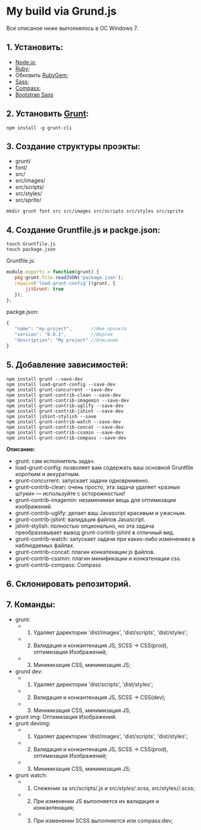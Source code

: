 # My build via Grund.js 

Все описаное ниже выполнялось в ОС Windows 7.

## 1. Установить:

- [Node.js](https://nodejs.org);
- [Ruby](http://rubyinstaller.org/downloads/);
- Обновить [RubyGem](https://rubygems.org/pages/download);
- [Sass](http://sass-lang.com/install); 
- [Compass](http://compass-style.org/install/);
- [Bootstrap Sass](https://rubygems.org/gems/bootstrap-sass/)



## 2. Установить [Grunt](http://gruntjs.com/getting-started):

```shell
npm install -g grunt-cli
```

## 3. Создание структуры проэкты: 
   - grunt/
   - font/
   - src/
   - src/images/
   - src/scripts/
   - src/styles/  
   - src/sprite/

   
```shell
mkdir grunt font src src/images src/scripts src/styles src/sprite
```

   
## 4. Создание Gruntfile.js и packge.json:

```shell
touch Gruntfile.js
touch package.json
```
Gruntfile.js:
```js    
module.exports = function(grunt) {
   pkg:grunt.file.readJSON('package.json');
   require('load-grunt-config')(grunt, {
       jitGrunt: true
   });
};
```
packge.json:
```js
{
   "name": "my-project",       //Имя проэкта
   "version": "0.0.1",         //Версия
   "description": "My project" //Описание
}
```


## 5. Добавление зависимостей: 

```shell
npm install grunt --save-dev
npm install load-grunt-config --save-dev
npm install grunt-concurrent --save-dev
npm install grunt-contrib-clean --save-dev
npm install grunt-contrib-imagemin --save-dev
npm install grunt-contrib-uglify --save-dev
npm install grunt-contrib-jshint --save-dev
npm install jshint-stylish --save
npm install grunt-contrib-watch --save-dev
npm install grunt-contrib-concat --save-dev 
npm install grunt-contrib-cssmin --save-dev
npm install grunt-contrib-compass --save-dev
```

    
**Описание:**

* grunt: сам исполнитель задач.
* load-grunt-config: позволяет вам содержать ваш основной Gruntfile коротким и аккуратным.
* grunt-concurrent: запускает задачи одновременно.
* grunt-contrib-clean: очень просто, эта задача удаляет «разные штуки» — используйте с осторожностью!
* grunt-contrib-imagemin: незаменимая вещь для оптимизации изображений.
* grunt-contrib-uglify: делает ваш Javascript красивым и ужасным.
* grunt-contrib-jshint: валидация файлов Javascript.
* jshint-stylish: полностью опционально, но эта задача преобразовывает вывод grunt-contrib-jshint в отличный вид.
* grunt-contrib-watch: запускает задачи при каких-либо изменениях в наблюдаемых файлах.
* grunt-contrib-concat: плагин конкатенации js файлов.
* grunt-contrib-cssmin: плагин минификации и конкатенации css.
* grunt-contrib-compass: Compass

## 6. Склонировать репозиторий.

## 7. Команды: 

* grunt:
   - 1. Удаляет даректории 'dist/images', 'dist/scripts', 'dist/styles';
   - 2. Валидация и конкантенация JS, SCSS -> CSS(prod), оптимизация Изображений;
   - 3. Минимизация CSS, минимизация JS;
* grund dev: 
   - 1. Удаляет директории 'dist/scripts', 'dist/styles';
   - 2. Валидация и конкантенация JS, SCSS -> CSS(dev);
   - 3. Минимизация CSS, минимизация JS;
* grunt img: Оптимизация Изображений.
* grunt devimg:
   - 1. Удаляет даректории 'dist/images', 'dist/scripts', 'dist/styles';
   - 2. Валидация и конкантенация JS, SCSS -> CSS(prod), оптимизация Изображений;
   - 3. Минимизация CSS, минимизация JS;
* grunt watch: 
   - 1. Слежение за src/scripts/*.js и src/styles/*.scss, src/styles/*/*.scss;
   - 2. При изменении JS выполняется их валидация и конкантенация;
   - 3. При изменении SCSS выполняется или compass:dev;



        

